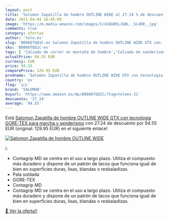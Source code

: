 ```yaml
---
layout: post
title: 'Salomon Zapatilla de hombre OUTLINE WIDE al 27.24 % de descuento'
date: 2021-04-04 16:45:09
image: 'https://m.media-amazon.com/images/I/41QU8hLJGBL._SL400_.jpg'
comments: true
category: ofertas
author: 'tole.es'
slug: 'B0866TQQ1C-es Salomon Zapatilla de hombre OUTLINE WIDE GTX con...'
sku: 'B0866TQQ1C-es'
tags: [ 'Calzado de correr en montaña de hombre','Calzado de senderismo para hombre','Calzado deportivo para hombre','Calzados de running para hombre','Zapatillas de senderismo para hombre','Zapatillas y calzado deportivo para hombre','Zapatos','Zapatos para hombre','Zapatos y complementos','salomon','zapatilla', ]
actualPrice: 94.55 EUR
currency: EUR
price: 94.55
comparePrice: 129.95 EUR
prodname: 'Salomon Zapatilla de hombre OUTLINE WIDE GTX con tecnología GORE-TEX para marcha y senderismo'
country: 'es'
flag: '🇪🇸'
brand: 'SALOMON'
buyurl: 'https://www.amazon.es/dp/B0866TQQ1C/?tag=tolees-21'
descuento: '27.24'
average: '94.55'
---
```


Está [Salomon Zapatilla de hombre OUTLINE WIDE GTX con tecnología GORE-TEX para marcha y senderismo](https://www.amazon.es/dp/B0866TQQ1C/?tag=tolees-21) con 27.24 de descuento por 94.55 EUR (original: 129.95 EUR) en el siguiente enlace!

[![Salomon Zapatilla de hombre OUTLINE WIDE](https://m.media-amazon.com/images/I/41QU8hLJGBL._SL400_.jpg)](https://www.amazon.es/dp/B0866TQQ1C/?tag=tolees-21)

ℹ️:

- Contagrip MD se centra en el uso a largo plazo. Utiliza el compuesto más duradero y dispone de un patrón de tacos que funciona igual de bien en superficies duras, lisas, blandas o resbaladizas.
- Pala soldada
- GORE-TEX
- Contagrip MD
- Contagrip MD se centra en el uso a largo plazo. Utiliza el compuesto más duradero y dispone de un patrón de tacos que funciona igual de bien en superficies duras, lisas, blandas o resbaladizas.

[🛒 Ver la oferta!!](https://www.amazon.es/dp/B0866TQQ1C/?tag=tolees-21)
